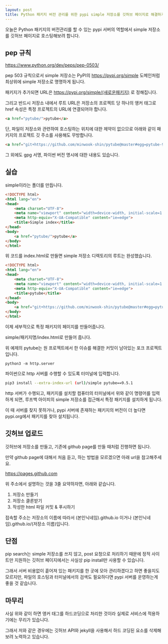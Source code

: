 ```yaml
---
layout: post
title: Python 패키지 버전 관리를 위한 pypi simple 저장소를 깃허브 페이지로 해결하기
---
```


오늘은 Python 패키지의 버전관리를 할 수 있는 pypi 서버의 역할에서 simple 저장소를 깃허브 페이지로 호스팅해보려 합니다.

## pep 규칙

https://www.python.org/dev/peps/pep-0503/

pep 503 규칙으로서 simple 저장소는 PyPI의 https://pypi.org/simple 도메인처럼 최상위에 simple 저장소로 명명하게 됩니다.

패키지가 추가되면 URL은 https://pypi.org/simple/(새로운패키지) 로 정해집니다.

그리고 반드시 저장소 내에서 루트 URL은 저장소의 프로젝트 당 하나의 앵커 태그로 href 속성은 특정 프로젝트의 URL에 연결되어야 합니다.

```html
<a href="pytube/">pytube</a>
```

단, 파일이 저장소와 관련하여 호스팅하는 위치에 대한 제약이 없으므로 아래와 같이 패키지의 프로젝트 깃 주소를 사용해도 무방합니다.

```html
<a href="git+https://github.com/minwook-shin/pytube@master#egg=pytube-9.5.1">pytube-9.5.1</a><br>
```

그 외에도 gpg 서명, 파이썬 버전 명시에 대한 내용도 있습니다.

## 실습

simple이라는 폴더를 만듭니다.

```html
<!DOCTYPE html>
<html lang="en">
<head>
    <meta charset="UTF-8">
    <meta name="viewport" content="width=device-width, initial-scale=1.0">
    <meta http-equiv="X-UA-Compatible" content="ie=edge">
    <title>Simple index</title>
</head>
<body>
    <a href="pytube/">pytube</a>
</body>
</html>
```

위 코드를 index.html로 만들면 simple 저장소 디렉토리의 루트는 완성했습니다.

```html
<!DOCTYPE html>
<html lang="en">
<head>
    <meta charset="UTF-8">
    <meta name="viewport" content="width=device-width, initial-scale=1.0">
    <meta http-equiv="X-UA-Compatible" content="ie=edge">
    <title>pytube</title>
</head>
<body>
    <a href="git+https://github.com/minwook-shin/pytube@master#egg=pytube-9.5.1">pytube-9.5.1</a>
</body>
</html>
```

이제 세부적으로 특정 패키지의 페이지를 만들어줍니다.

simple/패키지명/index.html로 만들어 줍니다.

위 예제의 pytube는 원 프로젝트에서 한 이슈를 해결한 커밋이 남아있는 포크 프로젝트입니다.

```
python3 -m http.server
```

파이썬으로 http 서버를 수행할 수 있도록 터미널에 입력합니다.

```bash
pip3 install --extra-index-url (url)/simple pytube==9.5.1
```

http 서버가 수행되고, 패키지를 설치할 컴퓨터의 터미널에서 위와 같이 명령어를 입력하게 되면, 루프백 아이피의 simple 저장소를 접근해서 특정 패키지를 설치하게 됩니다.

이 때 서버를 찾지 못하거나, pypi 서버에 존재하는 패키지의 버전이 더 높다면 pypi.org에서 패키지를 찾아 설치됩니다.

## 깃허브 업로드

깃허브에 저장소를 만들고, 기존에 github page를 만들 때처럼 진행하면 됩니다.

만약 github page에 대해서 처음 듣고, 하는 방법을 모르겠으면 아래 url을 참고해주세요.

https://pages.github.com

위 주소에서 설명하는 것을 3줄 요약하자면, 아래와 같습니다.

1. 저장소 만들기
2. 저장소 클론받기
3. 작성한 html 파일 커밋 & 푸시하기

접속할 주소는 저장소의 이름에 따라서 (본인닉네임).github.io 이거나 (본인닉네임).github.io/(저장소 이름)입니다.

## 단점

pip search는 simple 저장소를 쓰지 않고, post 요청으로 처리하기 때문에 정적 사이트만 지원하는 깃허브 페이지에서는 사실상 pip install만 사용할 수 있습니다.

그래서 서버 비용없이 흩어져 있는 패키지를 한 곳에 모아 관리하겠다고 하면 좋을지도 모르지만, 파일의 호스팅과 터미널에서의 검색도 필요하다면 pypi 서버를 운영하는게 좋을 것 같습니다.


## 마무리

사실 위와 같이 하면 앵커 태그를 하드코딩으로 처리한 것이라 실제로 서비스에 적용하기에는 무리가 있습니다. 

그래서 저와 같은 경우에는 깃허브 API와 jekyll을 사용해서 하드 코딩된 요소를 삭제해보려 노력하고 있습니다.